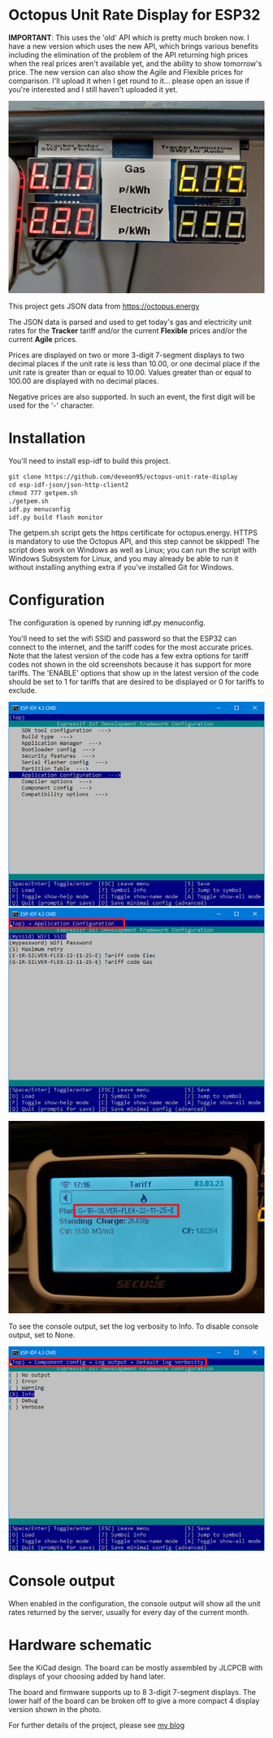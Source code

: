 # Octopus Unit Rate Display for ESP32

**IMPORTANT**: This uses the 'old' API which is pretty much broken now. I have a new version which uses the new API, which brings various benefits including the elimination of the problem of the API returning high prices when the real prices aren't available yet, and the ability to show tomorrow's price. The new version can also show the Agile and Flexible prices for comparison. I'll upload it when I get round to it... please open an issue if you're interested and I still haven't uploaded it yet.

![photo of the hardware](images/finished-hardware.jpg)

This project gets JSON data from https://octopus.energy

The JSON data is parsed and used to get today's gas and electricity unit rates for the **Tracker** tariff and/or the current **Flexible** prices and/or the current **Agile** prices.

Prices are displayed on two or more 3-digit 7-segment displays to two decimal places if the unit rate is less than 10.00, or one decimal place if the unit rate is greater than or equal to 10.00. Values greater than or equal to 100.00 are displayed with no decimal places.

Negative prices are also supported. In such an event, the first digit will be used for the '-' character.

# Installation

You'll need to install esp-idf to build this project.

```
git clone https://github.com/deveon95/octopus-unit-rate-display
cd esp-idf-json/json-http-client2
chmod 777 getpem.sh
./getpem.sh
idf.py menuconfig
idf.py build flash monitor
```

The getpem.sh script gets the https certificate for octopus.energy. HTTPS is mandatory to use the Octopus API, and this step cannot be skipped! The script does work on Windows as well as Linux; you can run the script with Windows Subsystem for Linux, and you may already be able to run it without installing anything extra if you've installed Git for Windows.

# Configuration
The configuration is opened by running idf.py menuconfig.

You'll need to set the wifi SSID and password so that the ESP32 can connect to the internet, and the tariff codes for the most accurate prices. Note that the latest version of the code has a few extra options for tariff codes not shown in the old screenshots because it has support for more tariffs. The 'ENABLE' options that show up in the latest version of the code should be set to 1 for tariffs that are desired to be displayed or 0 for tariffs to exclude.

![config-top](images/Screenshot1.png)
![config-app](images/Screenshot2.png)

![finding the tariff on the ihd](images/ihd.jpg)

To see the console output, set the log verbosity to Info. To disable console output, set to None.

![config-log](images/Screenshot3.png)


# Console output   
When enabled in the configuration, the console output will show all the unit rates returned by the server, usually for every day of the current month.

# Hardware schematic
See the KiCad design. The board can be mostly assembled by JLCPCB with displays of your choosing added by hand later.

The board and firmware supports up to 8 3-digit 7-segment displays. The lower half of the board can be broken off to give a more compact 4 display version shown in the photo.

For further details of the project, please see [my blog](https://nick-elec.blogspot.com/2023/03/esp32-based-octopus-tracker-unit-rate.html)
